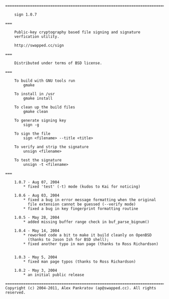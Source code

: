     =============================================================================
    
    	sign 1.0.7
    
    ===
    
    	Public-key cryptography based file signing and signature
    	verfication utility.
    
    	http://swapped.cc/sign
    
    ===
    
    	Distributed under terms of BSD license. 
    
    ===
    
    	To build with GNU tools run
    		gmake
    
    	To install in /usr 
    		gmake install
    
    	To clean up the build files
    		gmake clean
    	
    	To generate signing key
    		sign -g
    
    	To sign the file
    		sign <filename> --title <title>
    
    	To verify and strip the signature
    		unsign <filename>
    
    	To test the signature
    		unsign -t <filename>
    
    ===
    
    	1.0.7 - Aug 07, 2004
    		* fixed 'test' (-t) mode (kudos to Kai for noticing)
    		
    	1.0.6 - Aug 03, 2004
    		* fixed a bug in error message formatting when the original
    		  file extension cannot be guessed (--verify mode)
    		* fixed a bug in key fingerprint formatting routine
    		
    	1.0.5 - May 28, 2004
    		* added missing buffer range check in buf_parse_bignum()
    
    	1.0.4 - May 14, 2004
    		* reworked code a bit to make it build cleanly on OpenBSD
    		  (thanks to Jason Ish for BSD shell); 
    		* fixed another typo in man page (thanks to Ross Richardson)
    		
    		
    	1.0.3 - May 5, 2004
    		* fixed man page typos (thanks to Ross Richardson)
    	
    	1.0.2 - May 3, 2004
    		* an initial public release
    
    =============================================================================
    Copyright (c) 2004-2011, Alex Pankratov (ap@swapped.cc). All rights reserved.
    
